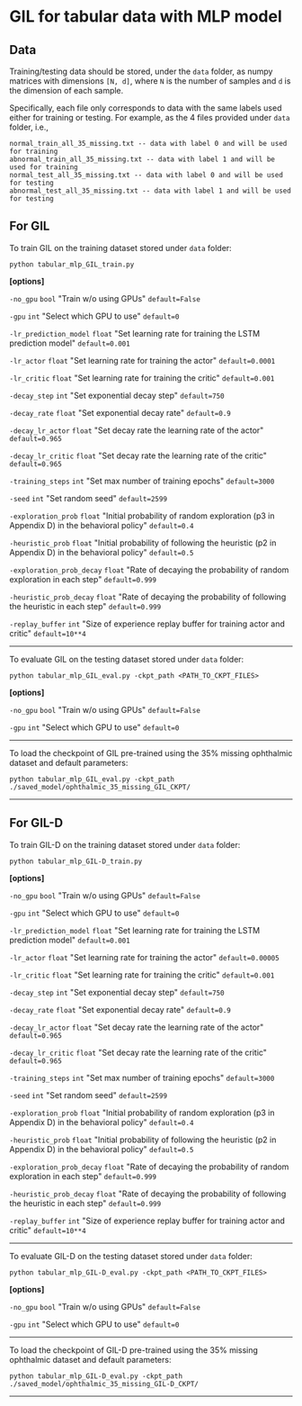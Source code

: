 # GIL for tabular data with MLP model


## Data

Training/testing data should be stored, under the `data` folder, as numpy matrices with dimensions `[N, d]`, where `N` is the number of samples and `d` is the dimension of each sample.

Specifically, each file only corresponds to data with the same labels used either for training or testing. For example, as the 4 files provided under `data` folder, i.e.,

```
normal_train_all_35_missing.txt -- data with label 0 and will be used for training
abnormal_train_all_35_missing.txt -- data with label 1 and will be used for training
normal_test_all_35_missing.txt -- data with label 0 and will be used for testing
abnormal_test_all_35_missing.txt -- data with label 1 and will be used for testing
```


## For  GIL

To train GIL on the training dataset stored under `data` folder:

`python tabular_mlp_GIL_train.py`

**[options]**

`-no_gpu`	`bool`	"Train w/o using GPUs"	`default=False`

`-gpu` 	`int` 	"Select which GPU to use" 	`default=0`

`-lr_prediction_model`	`float`	"Set learning rate for training the LSTM prediction model"	`default=0.001`

`-lr_actor`	`float`	"Set learning rate for training the actor"	`default=0.0001`

`-lr_critic`	`float`	"Set learning rate for training the critic"	`default=0.001`

`-decay_step`	`int`	"Set exponential decay step"	`default=750`

`-decay_rate`	`float`	"Set exponential decay rate"	`default=0.9`

`-decay_lr_actor`	`float`	"Set decay rate the learning rate of the actor"	`default=0.965`

`-decay_lr_critic`	`float`	"Set decay rate the learning rate of the critic"	`default=0.965`

`-training_steps`	`int`	"Set max number of training epochs"	`default=3000`

`-seed`	`int`	"Set random seed"	`default=2599`

`-exploration_prob`	`float`	"Initial probability of random exploration (p3 in Appendix D) in the behavioral policy"	`default=0.4`

`-heuristic_prob`	`float`	"Initial probability of following the heuristic (p2 in Appendix D) in the behavioral policy"	`default=0.5`

`-exploration_prob_decay`	`float`	"Rate of decaying the probability of random exploration in each step"	`default=0.999`

`-heuristic_prob_decay`	`float`	"Rate of decaying the probability of following the heuristic in each step"	`default=0.999`

`-replay_buffer`	`int`	"Size of experience replay buffer for training actor and critic"	`default=10**4`

----------------------------------------------------------------------------------------------------------------

To evaluate GIL on the testing dataset stored under `data` folder:

`python tabular_mlp_GIL_eval.py -ckpt_path <PATH_TO_CKPT_FILES>`

**[options]**

`-no_gpu`	`bool`	"Train w/o using GPUs"	`default=False`

`-gpu` 	`int` 	"Select which GPU to use" 	`default=0`

----------------------------------------------------------------------------------------------------------------

To load the checkpoint of GIL pre-trained using the 35% missing ophthalmic dataset and default parameters:

`python tabular_mlp_GIL_eval.py -ckpt_path ./saved_model/ophthalmic_35_missing_GIL_CKPT/`

----------------------------------------------------------------------------------------------------------------


## For  GIL-D


To train GIL-D on the training dataset stored under `data` folder:

`python tabular_mlp_GIL-D_train.py`

**[options]**

`-no_gpu`	`bool`	"Train w/o using GPUs"	`default=False`

`-gpu` 	`int` 	"Select which GPU to use" 	`default=0`

`-lr_prediction_model`	`float`	"Set learning rate for training the LSTM prediction model"	`default=0.001`

`-lr_actor`	`float`	"Set learning rate for training the actor"	`default=0.00005`

`-lr_critic`	`float`	"Set learning rate for training the critic"	`default=0.001`

`-decay_step`	`int`	"Set exponential decay step"	`default=750`

`-decay_rate`	`float`	"Set exponential decay rate"	`default=0.9`

`-decay_lr_actor`	`float`	"Set decay rate the learning rate of the actor"	`default=0.965`

`-decay_lr_critic`	`float`	"Set decay rate the learning rate of the critic"	`default=0.965`

`-training_steps`	`int`	"Set max number of training epochs"	`default=3000`

`-seed`	`int`	"Set random seed"	`default=2599`

`-exploration_prob`	`float`	"Initial probability of random exploration (p3 in Appendix D) in the behavioral policy"	`default=0.4`

`-heuristic_prob`	`float`	"Initial probability of following the heuristic (p2 in Appendix D) in the behavioral policy"	`default=0.5`

`-exploration_prob_decay`	`float`	"Rate of decaying the probability of random exploration in each step"	`default=0.999`

`-heuristic_prob_decay`	`float`	"Rate of decaying the probability of following the heuristic in each step"	`default=0.999`

`-replay_buffer`	`int`	"Size of experience replay buffer for training actor and critic"	`default=10**4`

----------------------------------------------------------------------------------------------------------------

To evaluate GIL-D on the testing dataset stored under `data` folder:

`python tabular_mlp_GIL-D_eval.py -ckpt_path <PATH_TO_CKPT_FILES>`

**[options]**

`-no_gpu`	`bool`	"Train w/o using GPUs"	`default=False`

`-gpu` 	`int` 	"Select which GPU to use" 	`default=0`

----------------------------------------------------------------------------------------------------------------

To load the checkpoint of GIL-D pre-trained using the 35% missing ophthalmic dataset and default parameters:

`python tabular_mlp_GIL-D_eval.py -ckpt_path ./saved_model/ophthalmic_35_missing_GIL-D_CKPT/`

----------------------------------------------------------------------------------------------------------------

